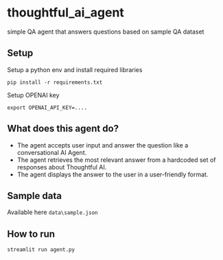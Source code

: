 # thoughtful_ai_agent
simple QA agent that answers questions based on sample QA dataset

## Setup

Setup a python env and install required libraries

`pip install -r requirements.txt`

Setup OPENAI key

`export OPENAI_API_KEY=....`

## What does this agent do?

- The agent accepts user input and answer the question like a conversational AI Agent.
- The agent retrieves the most relevant answer from a hardcoded set of responses about Thoughtful AI.
- The agent displays the answer to the user in a user-friendly format.

## Sample data

Available here `data\sample.json`

## How to run

`streamlit run agent.py`


